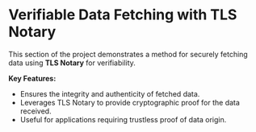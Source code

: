 # Verifiable Data Fetching with TLS Notary

This section of the project demonstrates a method for securely fetching data using **TLS Notary** for verifiability.

**Key Features:**
- Ensures the integrity and authenticity of fetched data.
- Leverages TLS Notary to provide cryptographic proof for the data received.
- Useful for applications requiring trustless proof of data origin.


